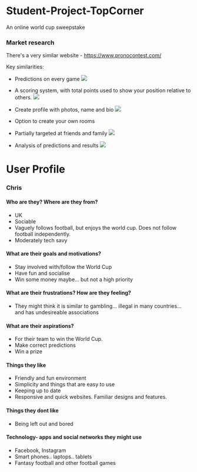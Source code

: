 # Student-Project-TopCorner
An online world cup sweepstake


### Market research
There's a very similar website - https://www.pronocontest.com/

Key similarities:
* Predictions on every game
![](https://i.imgur.com/E6dFbYy.png)

* A scoring system, with total points used to show your position relative to others.
![](https://i.imgur.com/b8ouoZN.png)
* Create profile with photos, name and bio
![](https://i.imgur.com/qqhiHsZ.png)
* Option to create your own rooms

* Partially targeted at friends and family
![](https://i.imgur.com/UPhYnVU.jpg)
* Analysis of predictions and results
![](https://i.imgur.com/dDPsJYb.png)





# User Profile
### Chris
[](https://i.imgur.com/KI934Da.png)
#### Who are they? Where are they from?
* UK
* Sociable
* Vaguely follows football, but enjoys the world cup. Does not follow football independently.
* Moderately tech savy
#### What are their goals and motivations?
* Stay involved with/follow the World Cup
* Have fun and socialise
* Win some money maybe... but not a high priority
#### What are their frustrations? How are they feeling?
* They might think it is similar to gambling... illegal in many countries... and has undesireable associations
#### What are their aspirations?
* For their team to win the World Cup. 
* Make correct predictions
* Win a prize
#### Things they like
* Friendly and fun environment 
* Simplicity and things that are easy to use
* Keeping up to date
* Responsive and quick websites. Familiar designs and features.
#### Things they dont like
* Being left out and bored
#### Technology- apps and social networks they might use
* Facebook, Instagram
* Smart phones.. laptops.. tablets
* Fantasy football and other football games






